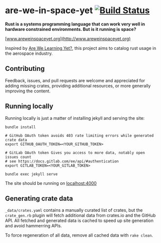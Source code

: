 # are-we-in-space-yet [![Build Status](https://travis-ci.org/AeroRust/are-we-in-space-yet.svg?branch=master)](https://travis-ci.org/AeroRust/are-we-in-space-yet)

**Rust is a systems programming language that can work very well in hardware constrained environments. But is it running is space?**

[www.areweinspaceyet.org](http://www.areweinspaceyet.org)

Inspired by [Are We Learning Yet?](http://arewelearningyet.com/), this project aims to catalog rust usage in the aerospace industry.

## Contributing

Feedback, issues, and pull requests are welcome and appreciated for adding missing crates,
providing additional resources, or more generally improving the content.

## Running locally

Running locally is just a matter of installing jekyll and serving the site:

```
bundle install

# GitHub OAuth token avoids 403 rate limiting errors while generated crate data
export GITHUB_OAUTH_TOKEN=<YOUR_GITHUB_TOKEN>

# GitLab OAuth token Gives you access to more data, notably open issues count
# see https://docs.gitlab.com/ee/api/#authentication
export GITLAB_TOKEN=<YOUR_GITLAB_TOKEN>

bundle exec jekyll serve
```

The site should be running on [localhost:4000](http://localhost:4000)

## Generating crate data

`_data/crates.yaml` contains a manually curated list of crates,
but the `crate_gen.rb` plugin will fetch additional data from crates.io
and the GitHub API. All fetched and generated data is cached
to speed up site generation and avoid hammerring APIs.

To force regeneration of all data, remove all cached data with `rake clean`.

